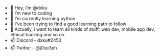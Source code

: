 - 👋 Hey, I’m @dxku
- 💞️ I’m new to coding
- 🌱 I’m currently learning python 
- 👀 I've been trying to find a good learning path to follow 
- 👀 Actually, i want to learn all kinds of stuff: web dev, mobile app dev, ethical hacking and so on
- 📫 Discord - dxku#2453
- 📫 Twitter - @j0se3ph

<!---
dxku-0/dxku-0 is a ✨ special ✨ repository because its `README.md` (this file) appears on your GitHub profile.
You can click the Preview link to take a look at your changes.
--->
